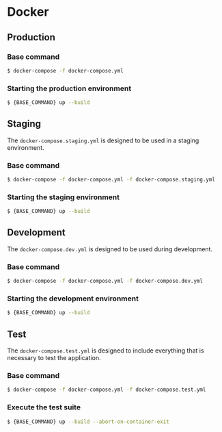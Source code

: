 # Docker

## Production

### Base command
```sh
$ docker-compose -f docker-compose.yml
```

### Starting the production environment
```sh
$ {BASE_COMMAND} up --build
```

## Staging
The `docker-compose.staging.yml` is designed to be used in a staging environment.

### Base command
```sh
$ docker-compose -f docker-compose.yml -f docker-compose.staging.yml
```

### Starting the staging environment
```sh
$ {BASE_COMMAND} up --build
```

## Development
The `docker-compose.dev.yml` is designed to be used during development.

### Base command
```sh
$ docker-compose -f docker-compose.yml -f docker-compose.dev.yml
```

### Starting the development environment
```sh
$ {BASE_COMMAND} up --build
```

## Test
The `docker-compose.test.yml` is designed to include everything that is necessary to test the application.

### Base command
```sh
$ docker-compose -f docker-compose.yml -f docker-compose.test.yml
```

### Execute the test suite
```sh
$ {BASE_COMMAND} up --build --abort-on-container-exit
```
